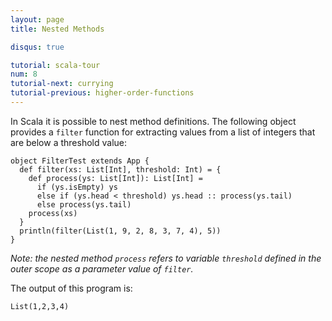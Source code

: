 ```yaml
---
layout: page
title: Nested Methods

disqus: true

tutorial: scala-tour
num: 8
tutorial-next: currying
tutorial-previous: higher-order-functions
---
```


In Scala it is possible to nest method definitions. The following object provides a `filter` function for extracting values from a list of integers that are below a threshold value:

    object FilterTest extends App {
      def filter(xs: List[Int], threshold: Int) = {
        def process(ys: List[Int]): List[Int] =
          if (ys.isEmpty) ys
          else if (ys.head < threshold) ys.head :: process(ys.tail)
          else process(ys.tail)
        process(xs)
      }
      println(filter(List(1, 9, 2, 8, 3, 7, 4), 5))
    }

_Note: the nested method `process` refers to variable `threshold` defined in the outer scope as a parameter value of `filter`._

The output of this program is:

    List(1,2,3,4)
